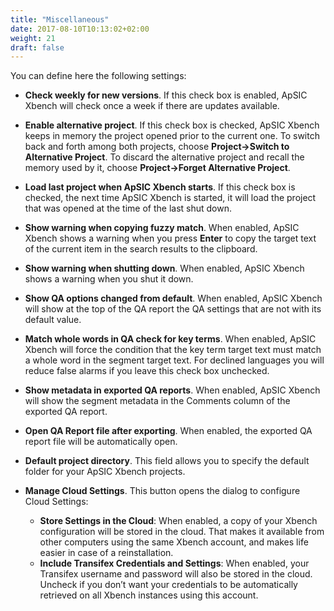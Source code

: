 ```yaml
---
title: "Miscellaneous"
date: 2017-08-10T10:13:02+02:00
weight: 21
draft: false
---
```


You can define here the following settings:

* **Check weekly for new versions**. If this check box is enabled, ApSIC Xbench
  will check once a week if there are updates available.
* **Enable alternative project**. If this check box is checked, ApSIC Xbench
  keeps in memory the project opened prior to the current one. To switch back
  and forth among both projects, choose 
  **Project->Switch to Alternative Project**. To discard the alternative
  project and recall the memory	used by it, choose
  **Project->Forget Alternative Project**.
* **Load last project when ApSIC Xbench starts**. If this check box is checked,
  the next time ApSIC Xbench is started, it will load the project that was
  opened at the time of the last shut down.
* **Show warning when copying fuzzy match**. When enabled, ApSIC Xbench shows a
  warning when you press **Enter** to copy the target text of the current item
  in the search results to the clipboard.
* **Show warning when shutting down**. When enabled, ApSIC Xbench shows a
  warning when you shut it down.
* **Show QA options changed from default**. When enabled, ApSIC Xbench will
  show at the top of the QA report the QA settings that are not with its
  default value.
* **Match whole words in QA check for key terms**. When enabled, ApSIC Xbench
  will force the condition that the key term target text must match a whole
  word in the segment target text. For declined languages you will reduce false
  alarms if you leave this check box unchecked.
* **Show metadata in exported QA reports**. When enabled, ApSIC Xbench will show
  the segment metadata in the Comments column of the exported QA report.
* **Open QA Report file after exporting**. When enabled, the exported QA report file will be automatically open.
* **Default project directory**. This field allows you to specify the default
  folder for your ApSIC Xbench projects.

* **Manage Cloud Settings**. This button opens the dialog to configure Cloud Settings:
  * **Store Settings in the Cloud**: When enabled, a copy of your Xbench configuration will be stored in the cloud. That makes it available from other computers using the same Xbench account, and makes life easier in case of a reinstallation.
  * **Include Transifex Credentials and Settings**: When enabled, your Transifex username and password will also be stored in the cloud. Uncheck if you don’t want your credentials to be automatically retrieved on all Xbench instances using this account.
